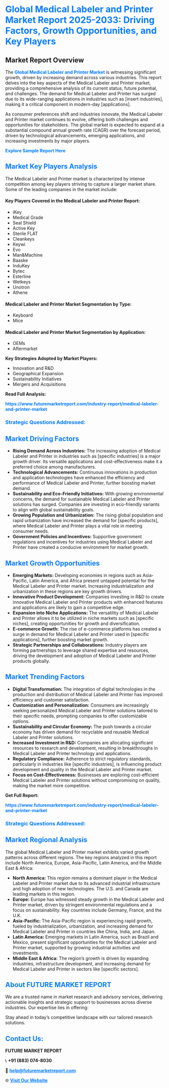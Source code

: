 <h1 style="color: #007BFF;">Global Medical Labeler and Printer Market Report 2025-2033: Driving Factors, Growth Opportunities, and Key Players</h1>

<section id="overview">
<h2>Market Report Overview</h2>
<p>The <a href="https://www.futuremarketreport.com/industry-report/medical-labeler-and-printer-market" style="color: #007BFF; text-decoration: none;"><strong>Global Medical Labeler and Printer Market</strong></a> is witnessing significant growth, driven by increasing demand across various industries. This report delves into the key aspects of the Medical Labeler and Printer market, providing a comprehensive analysis of its current status, future potential, and challenges. The demand for Medical Labeler and Printer has surged due to its wide-ranging applications in industries such as [insert industries], making it a critical component in modern-day [applications].</p>
<p>As consumer preferences shift and industries innovate, the Medical Labeler and Printer market continues to evolve, offering both challenges and opportunities for stakeholders. The global market is expected to expand at a substantial compound annual growth rate (CAGR) over the forecast period, driven by technological advancements, emerging applications, and increasing investments by major players.</p>
</section>

<section id="overview">
<p><a href="https://www.futuremarketreport.com/request-sample/reportId=33619" style="color: #007BFF; text-decoration: none;"><strong>Explore Sample Report Here</strong></a></p>
</section>

<section id="key-players">
<h2 style="color: #007BFF;">Market Key Players Analysis</h2>
<p>The Medical Labeler and Printer market is characterized by intense competition among key players striving to capture a larger market share. Some of the leading companies in the market include:</p>
<h4>Key Players Covered in the Medical Labeler and Printer Report:</h4>
<ul><li>iKey</li><li>Medical Grade</li><li>Seal Shield</li><li>Active Key</li><li>Sterile FLAT</li><li>Cleankeys</li><li>Keywi</li><li>Evo</li><li>Man&amp;Machine</li><li>Baaske</li><li>InduKey</li><li>Bytec</li><li>Esterline</li><li>Wetkeys</li><li>Unotron</li><li>Athene</li></ul>
<h4>Medical Labeler and Printer Market Segmentation by Type:</h4>
<ul><li>Keyboard</li><li>Mice</li></ul>

<h4>Medical Labeler and Printer Market Segmentation by Application:</h4>
<ul><li>OEMs</li><li>Aftermarket</li></ul>
<p><strong>Key Strategies Adopted by Market Players:</strong></p>
<ul>
<li>Innovation and R&D</li>
<li>Geographical Expansion</li>
<li>Sustainability Initiatives</li>
<li>Mergers and Acquisitions</li>
</ul>
</section>

<section>
<p><strong>Read Full Analysis: </strong></p><a href="https://www.futuremarketreport.com/industry-report/medical-labeler-and-printer-market" style="color: #007BFF; text-decoration: none;"><strong>https://www.futuremarketreport.com/industry-report/medical-labeler-and-printer-market</strong></a>
<h3 style="color: #007BFF;">Strategic Questions Addressed:</h3>
</section>

<section id="driving-factors">
<h2 style="color: #007BFF;">Market Driving Factors</h2>
<ul>
<li><strong>Rising Demand Across Industries:</strong> The increasing adoption of Medical Labeler and Printer in industries such as [specific industries] is a major growth driver. Its versatile applications and cost-effectiveness make it a preferred choice among manufacturers.</li>
<li><strong>Technological Advancements:</strong> Continuous innovations in production and application technologies have enhanced the efficiency and performance of Medical Labeler and Printer, further boosting market demand.</li>
<li><strong>Sustainability and Eco-Friendly Initiatives:</strong> With growing environmental concerns, the demand for sustainable Medical Labeler and Printer solutions has surged. Companies are investing in eco-friendly variants to align with global sustainability goals.</li>
<li><strong>Growing Population and Urbanization:</strong> The rising global population and rapid urbanization have increased the demand for [specific products], where Medical Labeler and Printer plays a vital role in meeting consumer needs.</li>
<li><strong>Government Policies and Incentives:</strong> Supportive government regulations and incentives for industries using Medical Labeler and Printer have created a conducive environment for market growth.</li>
</ul>
</section>

<section id="growth-opportunities">
<h2 style="color: #007BFF;">Market Growth Opportunities</h2>
<ul>
<li><strong>Emerging Markets:</strong> Developing economies in regions such as Asia-Pacific, Latin America, and Africa present untapped potential for the Medical Labeler and Printer market. Increasing industrialization and urbanization in these regions are key growth drivers.</li>
<li><strong>Innovative Product Development:</strong> Companies investing in R&D to create innovative Medical Labeler and Printer products with enhanced features and applications are likely to gain a competitive edge.</li>
<li><strong>Expansion into Niche Applications:</strong> The versatility of Medical Labeler and Printer allows it to be utilized in niche markets such as [specific niches], creating opportunities for growth and diversification.</li>
<li><strong>E-commerce Growth:</strong> The rise of e-commerce platforms has created a surge in demand for Medical Labeler and Printer used in [specific applications], further boosting market growth.</li>
<li><strong>Strategic Partnerships and Collaborations:</strong> Industry players are forming partnerships to leverage shared expertise and resources, driving the development and adoption of Medical Labeler and Printer products globally.</li>
</ul>
</section>

<section id="trending-factors">
<h2 style="color: #007BFF;">Market Trending Factors</h2>
<ul>
<li><strong>Digital Transformation:</strong> The integration of digital technologies in the production and distribution of Medical Labeler and Printer has improved efficiency and customer satisfaction.</li>
<li><strong>Customization and Personalization:</strong> Consumers are increasingly seeking personalized Medical Labeler and Printer solutions tailored to their specific needs, prompting companies to offer customizable options.</li>
<li><strong>Sustainability and Circular Economy:</strong> The push towards a circular economy has driven demand for recyclable and reusable Medical Labeler and Printer solutions.</li>
<li><strong>Increased Investment in R&D:</strong> Companies are allocating significant resources to research and development, resulting in breakthroughs in Medical Labeler and Printer technology and applications.</li>
<li><strong>Regulatory Compliance:</strong> Adherence to strict regulatory standards, particularly in industries like [specific industries], is influencing product development and quality in the Medical Labeler and Printer market.</li>
<li><strong>Focus on Cost-Effectiveness:</strong> Businesses are exploring cost-efficient Medical Labeler and Printer solutions without compromising on quality, making the market more competitive.</li>
</ul>
</section>

<section>
<p><strong>Get Full Report: </strong></p><a href="https://www.futuremarketreport.com/industry-report/medical-labeler-and-printer-market" style="color: #007BFF; text-decoration: none;"><strong>https://www.futuremarketreport.com/industry-report/medical-labeler-and-printer-market</strong></a>
<h3 style="color: #007BFF;">Strategic Questions Addressed:</h3>
</section>


<section id="regional-analysis">
<h2 style="color: #007BFF;">Market Regional Analysis</h2>
<p>The global Medical Labeler and Printer market exhibits varied growth patterns across different regions. The key regions analyzed in this report include North America, Europe, Asia-Pacific, Latin America, and the Middle East & Africa:</p>
<ul>
<li><strong>North America:</strong> This region remains a dominant player in the Medical Labeler and Printer market due to its advanced industrial infrastructure and high adoption of new technologies. The U.S. and Canada are leading markets in this region.</li>
<li><strong>Europe:</strong> Europe has witnessed steady growth in the Medical Labeler and Printer market, driven by stringent environmental regulations and a focus on sustainability. Key countries include Germany, France, and the U.K.</li>
<li><strong>Asia-Pacific:</strong> The Asia-Pacific region is experiencing rapid growth, fueled by industrialization, urbanization, and increasing demand for Medical Labeler and Printer in countries like China, India, and Japan.</li>
<li><strong>Latin America:</strong> Emerging markets in Latin America, such as Brazil and Mexico, present significant opportunities for the Medical Labeler and Printer market, supported by growing industrial activities and investments.</li>
<li><strong>Middle East & Africa:</strong> The region’s growth is driven by expanding industries, infrastructure development, and increasing demand for Medical Labeler and Printer in sectors like [specific sectors].</li>
</ul>
</section>

<footer>
<h2 style="color: #007BFF;">About FUTURE MARKET REPORT</h2>
<p>We are a trusted name in market research and advisory services, delivering actionable insights and strategic support to businesses across diverse industries. Our expertise lies in offering:</p>

<p>Stay ahead in today’s competitive landscape with our tailored research solutions.</p>

<h2 style="color: #007BFF;">Contact Us:</h2>
<p><strong>FUTURE MARKET REPORT</strong></p>
<p>📞 <strong>+91 (883) 074-8030</strong></p>
<p>📧 <strong><a href="mailto:help@futuremarketreport.com" style="color: #007BFF;">help@futuremarketreport.com</a></strong></p>
<p>🌐 <strong><a href="https://www.futuremarketreport.com/" style="color: #007BFF;">Visit Our Website</a></strong></p>
</footer>
